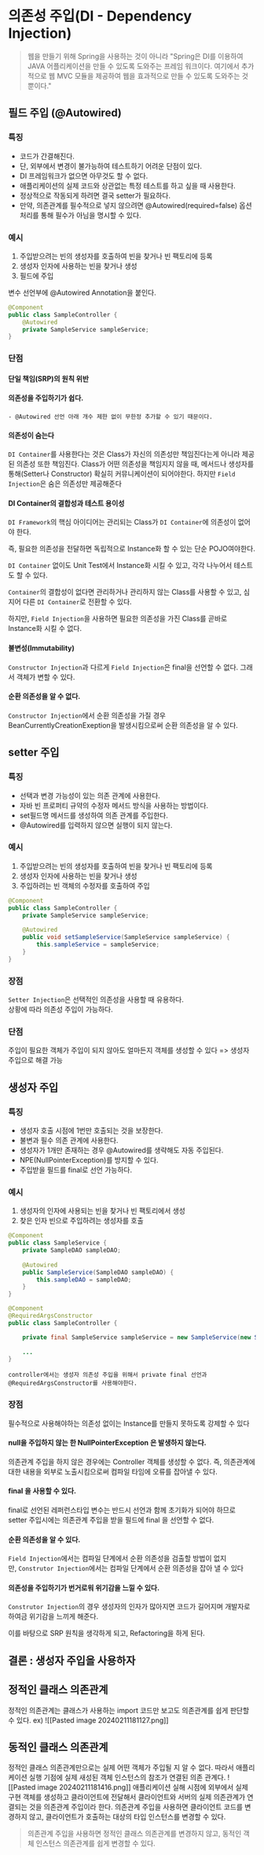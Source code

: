 # 의존성 주입(DI - Dependency Injection)

> 웹을 만들기 위해 Spring을 사용하는 것이 아니라 
"Spring은 DI를 이용하여 JAVA 어플리케이션을 만들 수 있도록 도와주는 프레임 워크이다. 여기에서 추가적으로 웹 MVC 모듈을 제공하여 웹을 효과적으로 만들 수 있도록 도와주는 것 뿐이다."

## 필드 주입 (@Autowired)
### 특징
- 코드가 간결해진다.
- 단, 외부에서 변경이 불가능하여 테스트하기 어려운 단점이 있다.
- DI 프레임워크가 없으면 아무것도 할 수 없다.
- 애플리케이션의 실제 코드와 상관없는 특정 테스트를 하고 싶을 때 사용한다.
- 정상적으로 작동되게 하려면 결국 setter가 필요하다.
- 만약, 의존관계를 필수적으로 넣지 않으려면 @Autowired(required=false) 옵션 처리를 통해 필수가 아님을 명시할 수 있다.

### 예시
1. 주입받으려는 빈의 생성자를 호출하여 빈을 찾거나 빈 팩토리에 등록
2. 생성자 인자에 사용하는 빈을 찾거나 생성
3. 필드에 주입

변수 선언부에 @Autowired Annotation을 붙인다.

```java
@Component
public class SampleController {
    @Autowired
    private SampleService sampleService;
}
```

### 단점
#### 단일 책임(SRP)의 원칙 위반
#### 의존성을 주입하기가 쉽다. 
	- @Autowired 선언 아래 개수 제한 없이 무한정 추가할 수 있기 때문이다.
#### 의존성이 숨는다
`DI Container`를 사용한다는 것은 Class가 자신의 의존성만 책임진다는게 아니라 제공된 의존성 또한 책임진다.
Class가 어떤 의존성을 책임지지 않을 때, 메서드나 생성자를 통해(Setter나 Constructor) 확실히 커뮤니케이션이 되어야한다.
하지만 `Field Injection`은 숨은 의존성만 제공해준다
#### DI Container의 결합성과 테스트 용이성
`DI Framework`의 핵심 아이디어는 관리되는 Class가 `DI Container`에 의존성이 없어야 한다.

즉, 필요한 의존성을 전달하면 독립적으로 Instance화 할 수 있는 단순 POJO여야한다.

`DI Container` 없이도 Unit Test에서 Instance화 시킬 수 있고, 각각 나누어서 테스트도 할 수 있다.

`Container`의 결합성이 없다면 관리하거나 관리하지 않는 Class를 사용할 수 있고, 심지어 다른 `DI Container`로 전환할 수 있다.

하지만, `Field Injection`을 사용하면 필요한 의존성을 가진 Class를 곧바로 Instance화 시킬 수 없다.

#### 불변성(Immutability)
`Constructor Injection`과 다르게 `Field Injection`은 final을 선언할 수 없다.
그래서 객체가 변할 수 있다.

#### 순환 의존성을 알 수 없다.
`Constructor Injection`에서 순환 의존성을 가질 경우 BeanCurrentlyCreationExeption을 발생시킴으로써 순환 의존성을 알 수 있다.
## setter 주입

### 특징
- 선택과 변경 가능성이 있는 의존 관계에 사용한다.
- 자바 빈 프로퍼티 규약의 수정자 메서드 방식을 사용하는 방법이다.
- set필드명 메서드를 생성하여 의존 관계를 주입한다.
- @Autowired를 입력하지 않으면 실행이 되지 않는다.

### 예시

1. 주입받으려는 빈의 생성자를 호출하여 빈을 찾거나 빈 팩토리에 등록
2. 생성자 인자에 사용하는 빈을 찾거나 생성
3. 주입하려는 빈 객체의 수정자를 호출하여 주입

```java
@Component
public class SampleController {
    private SampleService sampleService;
 
    @Autowired
    public void setSampleService(SampleService sampleService) {
        this.sampleService = sampleService;
    }
}
```

### 장점
`Setter Injection`은 선택적인 의존성을 사용할 때 유용하다.  
상황에 따라 의존성 주입이 가능하다.

### 단점
주입이 필요한 객체가 주입이 되지 않아도 얼마든지 객체를 생성할 수 있다 => 생성자 주입으로 해결 가능

## 생성자 주입

### 특징
- 생성자 호출 시점에 1번만 호출되는 것을 보장한다.
- 불변과 필수 의존 관계에 사용한다.
- 생성자가 1개만 존재하는 경우 @Autowired를 생략해도 자동 주입된다.
- NPE(NullPointerException)를 방지할 수 있다.
- 주입받을 필드를 final로 선언 가능하다.
### 예시
1. 생성자의 인자에 사용되는 빈을 찾거나 빈 팩토리에서 생성
2. 찾은 인자 빈으로 주입하려는 생성자를 호출

```java
@Component
public class SampleService {
    private SampleDAO sampleDAO;
 
    @Autowired
    public SampleService(SampleDAO sampleDAO) {
        this.sampleDAO = sampleDAO;
    }
}

@Component
@RequiredArgsConstructor
public class SampleController {

	private final SampleService sampleService = new SampleService(new SampleDAO());
    
	...
}
```
	controller에서는 생성자 의존성 주입을 위해서 private final 선언과 @RequiredArgsConstructor를 사용해야한다.

### 장점
필수적으로 사용해야하는 의존성 없이는 Instance를 만들지 못하도록 강제할 수 있다

#### null을 주입하지 않는 한 NullPointerException 은 발생하지 않는다.
의존관계 주입을 하지 않은 경우에는 Controller 객체를 생성할 수 없다.
즉, 의존관계에 대한 내용을 외부로 노출시킴으로써 컴파일 타임에 오류를 잡아낼 수 있다.
#### final 을 사용할 수 있다.
final로 선언된 레퍼런스타입 변수는 반드시 선언과 함께 초기화가 되어야 하므로 setter 주입시에는 의존관계 주입을 받을 필드에 final 을 선언할 수 없다.
#### 순환 의존성을 알 수 있다.
`Field Injection`에서는 컴파일 단계에서 순환 의존성을 검출할 방법이 없지만, `Construtor Injection`에서는 컴파일 단계에서 순환 의존성을 잡아 낼 수 있다
#### 의존성을 주입하기가 번거로워 위기감을 느낄 수 있다.
`Construtor Injection`의 경우 생성자의 인자가 많아지면 코드가 길어지며 개발자로 하여금 위기감을 느끼게 해준다.

이를 바탕으로 SRP 원칙을 생각하게 되고, Refactoring을 하게 된다.

## 결론 : 생성자 주입을 사용하자


## 정적인 클래스 의존관계
정적인 의존관계는 클래스가 사용하는 import 코드만 보고도 의존관계를 쉽게 판단할 수 있다. 
ex)
![[Pasted image 20240211181127.png]]
## 동적인 클래스 의존관계
정적인 클래스 의존관계만으로는 실제 어떤 객체가 주입될 지 알 수 없다.
따라서 애플리케이션 실행 기점에 실제 새성된 객체 인스턴스의 참조가 연결된 의존 관계다.
![[Pasted image 20240211181416.png]]
애플리케이션 실해 시점에 외부에서 실제 구현 객체를 생성하고 클라이언트에 전달해서 클라이언트와 서버의 실제 의존관계가 연결되는 것을 의존관계 주입이라 한다.
의존관계 주입을 사용하면 클라이언트 코드를 변경하지 않고, 클라이언트가 호출하는 대상의 타입 인스턴스를 변경할 수 있다.
> 의존관계 주입을 사용하면 정적인 클래스 의존관계를 변경하지 않고, 동적인 객체 인스턴스 의존관계를 쉽게 변경할 수 있다.

